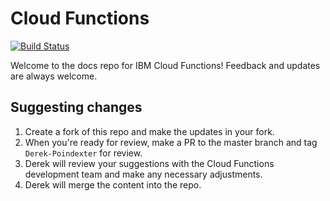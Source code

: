 # Cloud Functions

[![Build Status](https://travis.ibm.com/BlueMix-Fabric/bluewhisk-docs.svg?token=Rt7qrw9ADrkv4kFiywCq&branch=master)](https://travis.ibm.com/BlueMix-Fabric/bluewhisk-docs)

Welcome to the docs repo for IBM Cloud Functions! Feedback and updates are always welcome.





## Suggesting changes

1. Create a fork of this repo and make the updates in your fork.
2. When you're ready for review, make a PR to the master branch and tag `Derek-Poindexter` for review.
3. Derek will review your suggestions with the Cloud Functions development team and make any necessary adjustments.
4. Derek will merge the content into the repo.




